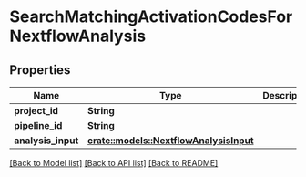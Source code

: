 # SearchMatchingActivationCodesForNextflowAnalysis

## Properties

Name | Type | Description | Notes
------------ | ------------- | ------------- | -------------
**project_id** | **String** |  | 
**pipeline_id** | **String** |  | 
**analysis_input** | [**crate::models::NextflowAnalysisInput**](NextflowAnalysisInput.md) |  | 

[[Back to Model list]](../README.md#documentation-for-models) [[Back to API list]](../README.md#documentation-for-api-endpoints) [[Back to README]](../README.md)


